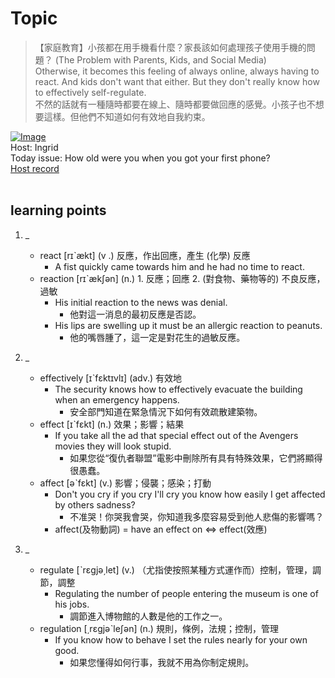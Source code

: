 # Topic

> 【家庭教育】小孩都在用手機看什麼？家長該如何處理孩子使用手機的問題？ (The Problem with Parents, Kids, and Social Media) <br>
> Otherwise, it becomes this feeling of always online, always having to react. And kids don't want that either. But they don't really know how to effectively self-regulate. <br>
> 不然的話就有一種隨時都要在線上、隨時都要做回應的感覺。小孩子也不想要這樣。但他們不知道如何有效地自我約束。 <br>

[![Image](https://cdn.voicetube.com/assets/thumbnails/RAFSrGX0mxk.jpg)](https://www.youtube.com/embed/RAFSrGX0mxk?rel=0&showinfo=0&cc_load_policy=0&controls=1&autoplay=1&iv_load_policy=3&playsinline=1&wmode=transparent&start=120&end=120&enablejsapi=1&origin=https://tw.voicetube.com&widgetid=1)<br>
Host: Ingrid
<br>Today issue: How old were you when you got your first phone?
<br>
[Host record](https://cdn.voicetube.com/tmp/everyday_records/ingrid.wang_vt_50297/3725.mp3)
<br><br>
## learning points
1. _
	* react  [rɪˋækt] (v .) 反應，作出回應，產生 (化學) 反應
		- A fist quickly came towards him and he had no time to react.
	* reaction [rɪˋækʃən] (n.) 1. 反應；回應 2. (對食物、藥物等的) 不良反應，過敏
		- His initial reaction to the news was denial.
			+ 他對這一消息的最初反應是否認。
		- His lips are swelling up it must be an allergic reaction to peanuts.
			+ 他的嘴唇腫了，這一定是對花生的過敏反應。

2. _
	* effectively  [ɪˋfɛktɪvlɪ] (adv.) 有效地
		- The security knows how to effectively evacuate the building when an emergency happens.
			+ 安全部門知道在緊急情況下如何有效疏散建築物。
	* effect [ɪˋfɛkt] (n.) 效果；影響；結果
		- If you take all the ad that special effect out of the Avengers movies they will look stupid.
			+ 如果您從“復仇者聯盟”電影中刪除所有具有特殊效果，它們將顯得很愚蠢。
	* affect [əˋfɛkt] (v.) 影響；侵襲；感染；打動
		- Don't you cry if you cry I'll cry you know how easily I get affected by others sadness?
			+ 不准哭！你哭我會哭，你知道我多麼容易受到他人悲傷的影響嗎？
		- affect(及物動詞) = have an effect on
			 <=> effect(效應)

3. _
	* regulate [ˋrɛgjə͵let] (v.) （尤指使按照某種方式運作而）控制，管理，調節，調整
		- Regulating the number of people entering the museum is one of his jobs.
			+ 調節進入博物館的人數是他的工作之一。
	* regulation [͵rɛgjəˋleʃən] (n.) 規則，條例，法規；控制，管理
		- If you know how to behave I set the rules nearly for your own good.
			+ 如果您懂得如何行事，我就不用為你制定規則。
